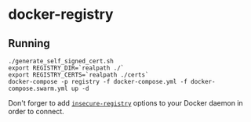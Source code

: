 # docker-registry

## Running

```
./generate_self_signed_cert.sh
export REGISTRY_DIR=`realpath ./`
export REGISTRY_CERTS=`realpath ./certs`
docker-compose -p registry -f docker-compose.yml -f docker-compose.swarm.yml up -d
```

Don't forger to add [`insecure-registry`](https://docs.docker.com/registry/insecure/) options to your Docker daemon in order to connect.
